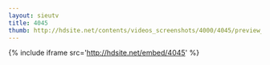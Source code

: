 ```yaml
---
layout: sieutv
title: 4045
thumb: http://hdsite.net/contents/videos_screenshots/4000/4045/preview_360p.mp4.jpg
---
```

{% include iframe src='http://hdsite.net/embed/4045' %}
 
